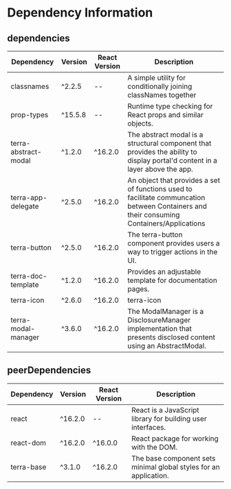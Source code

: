 # Dependency Information

## dependencies
| Dependency | Version | React Version | Description |
|-|-|-|-|
| classnames | ^2.2.5 | -- | A simple utility for conditionally joining classNames together |
| prop-types | ^15.5.8 | -- | Runtime type checking for React props and similar objects. |
| terra-abstract-modal | ^1.2.0 | ^16.2.0 | The abstract modal is a structural component that provides the ability to display portal'd content in a layer above the app. |
| terra-app-delegate | ^2.5.0 | ^16.2.0 | An object that provides a set of functions used to facilitate communcation between Containers and their consuming Containers/Applications |
| terra-button | ^2.5.0 | ^16.2.0 | The terra-button component provides users a way to trigger actions in the UI. |
| terra-doc-template | ^1.2.0 | ^16.2.0 | Provides an adjustable template for documentation pages. |
| terra-icon | ^2.6.0 | ^16.2.0 | terra-icon |
| terra-modal-manager | ^3.6.0 | ^16.2.0 | The ModalManager is a DisclosureManager implementation that presents disclosed content using an AbstractModal. |

## peerDependencies
| Dependency | Version | React Version | Description |
|-|-|-|-|
| react | ^16.2.0 | -- | React is a JavaScript library for building user interfaces. |
| react-dom | ^16.2.0 | ^16.0.0 | React package for working with the DOM. |
| terra-base | ^3.1.0 | ^16.2.0 | The base component sets minimal global styles for an application. |
